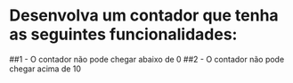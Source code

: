 # Desenvolva um contador que tenha as seguintes funcionalidades:

##1 - O contador não pode chegar abaixo de 0
##2 - O contador não pode chegar acima de 10
